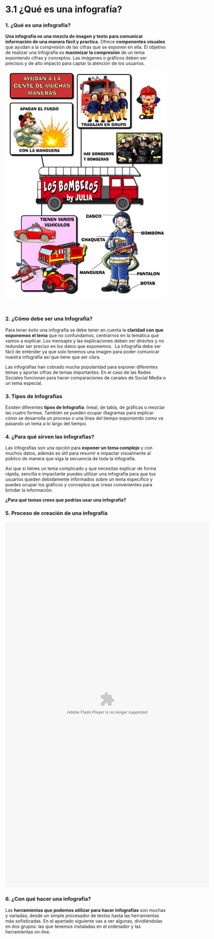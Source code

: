 # 3.1 ¿Qué es una infografía?

### 1\. ¿Qué es una infografía?

**Una infografía es una mezcla de imagen y texto para comunicar información de una manera fácil y practica**. Ofrece **componentes visuales** que ayudan a la compresión de las cifras que se exponen en ella. El objetivo de realizar una Infografía es **maximizar la compresión** de un tema exponiendo cifras y conceptos. Las imágenes o gráficos deben ser precisos y de alto impacto para captar la atención de los usuarios.


![Imagen 29: Autores Julián Trullenque y Julia Trullenque (5 años), para un proyecto de Educación Infantil. Licencia CC by-nc](img/bomberos.jpg)


  

### 2\. ¿Cómo debe ser una Infografía?

Para tener éxito una infografía se debe tener en cuenta la **claridad con que exponemos el tema** que no confundamos, centrarnos en la temática que vamos a explicar. Los mensajes y las explicaciones deben ser directos y no redundar ser preciso en los datos que exponemos.  La infografía debe ser fácil de entender ya que solo tenemos una imagen para poder comunicar nuestra infografía así que tiene que ser clara.

Las infografías han cobrado mucha popularidad para exponer diferentes temas y aportar cifras de temas importantes. En el caso de las Redes Sociales funcionan para hacer comparaciones de canales de Social Media o un tema especial.

### 3\. Tipos de Infografías

Existen diferentes **tipos de Infografía**: lineal, de tabla, de gráficas o mezclar las cuatro formas. También se pueden ocupar diagramas para explicar cómo se desarrolla un proceso o una línea del tiempo exponiendo como va pasando un tema a lo largo del tiempo.

### 4\. ¿Para qué sirven las infografías?

Las infografías son una opción para **exponer un tema complejo** y con muchos datos, además es útil para resumir e impactar visualmente al público de manera que siga la secuencia de toda la infografía.

Así que si tienes un tema complicado y que necesitas explicar de forma rápida, sencilla e impactante puedes utilizar una infografía para que tus usuarios queden debidamente informados sobre un tema específico y puedes ocupar los gráficos y conceptos que creas convenientes para brindar la información.

**¿Para qué temas crees que podrías usar una infografía?**

### 5\. Proceso de creación de una infografía

<object type="application/x-shockwave-flash" data="http://aularagon.catedu.es/materialesaularagon2013/imagen/info.swf" width="640" height="1150"><param name="src" value="http://aularagon.catedu.es/materialesaularagon2013/imagen/info.swf"></object>

### 6\. ¿Con qué hacer una infografía?

Las **herramientas que podemos utilizar para hacer infografías** son muchas y variadas; desde un simple procesador de textos hasta las herramientas más sofisticadas. En el apartado siguiente vas a ver algunas, dividiéndolas en dos grupos: las que tenemos instaladas en el ordenador y las herramientas on-line.

